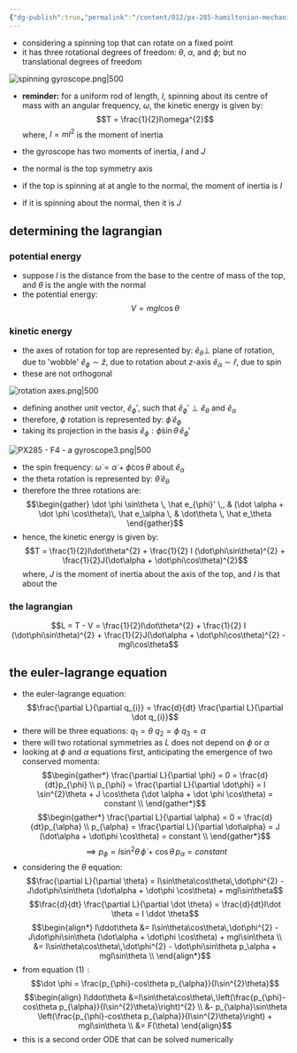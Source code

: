 ```yaml
---
{"dg-publish":true,"permalink":"/content/012/px-285-hamiltonian-mechanics-and-fluid-dynamics/term-1-hamiltonian-mechanics/f-hamilton-s-equations/px-285-f4-gyroscope/","noteIcon":"1","created":"2024-11-25T10:50:32.000+00:00","updated":"2025-01-03T19:38:31.870+00:00"}
---
```


- considering a spinning top that can rotate on a fixed point
- it has three rotational degrees of freedom: $\theta$, $\alpha$, and $\phi$; but no translational degrees of freedom 

![spinning gyroscope.png|500](/img/user/pics/spinning%20gyroscope.png)

- **reminder:** for a uniform rod of length, $l$, spinning about its centre of mass with an angular frequency, $\omega$, the kinetic energy is given by: 
$$T = \frac{1}{2}I\omega^{2}$$
	where, $I=ml^{2}$ is the moment of inertia

- the gyroscope has two moments of inertia, $I$ and $J$
- the normal is the top symmetry axis
- if the top is spinning at at angle to the normal, the moment of inertia is $I$
- if it is spinning about the normal, then it is $J$
## determining the lagrangian
### potential energy
- suppose $l$ is the distance from the base to the centre of mass of the top, and $\theta$ is the angle with the normal
- the potential energy: $$V = mgl\cos\theta$$
### kinetic energy
- the axes of rotation for top are represented by:
	$\hat e_{\theta} \perp$ plane of rotation, due to 'wobble'
	$\hat e_{\phi} \sim \hat z$, due to rotation about $z$-axis
	$\hat e_{\alpha} \sim \hat r$, due to spin
- these are not orthogonal

![rotation axes.png|500](/img/user/pics/rotation%20axes.png)

- defining another unit vector, $\hat e_{\phi}'$, such that $\hat e_{\phi}' \perp \hat e_{\theta}$ and ${} \hat e_\alpha {}$
- therefore, $\phi$ rotation is represented by: $\dot\phi \, \hat e_{\phi}$
- taking its projection in the basis $\hat e_{\phi} : \dot\phi \sin\theta \, \hat e_{\phi}'$  

![PX285 - F4 - a gyroscope3.png|500](/img/user/pics/PX285%20-%20F4%20-%20a%20gyroscope3.png)

- the spin frequency: $\dot\omega = \dot\alpha + \dot\phi\cos\theta$ about $\hat e_{\alpha}$
- the theta rotation is represented by: $\dot \theta  \,\hat e_{\theta}$
- therefore the three rotations are:
$$\begin{gather}
	\dot \phi \sin\theta \, \hat e_{\phi}' \,, & (\dot \alpha + \dot \phi \cos\theta)\, \hat e_\alpha \, & \dot\theta \, \hat e_\theta
\end{gather}$$
- hence, the kinetic energy is given by: 
$$T = \frac{1}{2}I\dot\theta^{2} + \frac{1}{2} I (\dot\phi\sin\theta)^{2} + \frac{1}{2}J(\dot\alpha + \dot\phi\cos\theta)^{2}$$
	where, $J$ is the moment of inertia about the axis of the top, and $I$ is that about the 
### the lagrangian
$$L = T - V  = \frac{1}{2}I\dot\theta^{2} + \frac{1}{2} I (\dot\phi\sin\theta)^{2} + \frac{1}{2}J(\dot\alpha + \dot\phi\cos\theta)^{2} - mgl\cos\theta$$
## the euler-lagrange equation
- the euler-lagrange equation: 
$$\frac{\partial L}{\partial q_{i}} = \frac{d}{dt} \frac{\partial L}{\partial \dot q_{i}}$$
- there will be three equations:
	$q_{1}= \theta$
	$q_{2}= \phi$
	$q_{3} = \alpha$
- there will two rotational symmetries as $L$ does not depend on ${} \phi$ or $\alpha$
- looking at $\phi$ and $\alpha$ equations first, anticipating the emergence of two conserved momenta: 
$$\begin{gather*}
	\frac{\partial L}{\partial \phi} = 0 = \frac{d}{dt}p_{\phi} \\
	p_{\phi} = \frac{\partial L}{\partial \dot\phi} = I \sin^{2}\theta + J \cos\theta (\dot \alpha + \dot \phi \cos\theta) = constant \\
\end{gather*}$$
$$\begin{gather*}
	\frac{\partial L}{\partial \alpha} = 0 = \frac{d}{dt}p_{\alpha} \\
	p_{\alpha} = \frac{\partial L}{\partial \dot\alpha} = J (\dot\alpha + \dot\phi \cos\theta) = constant \\
\end{gather*}$$
$$\implies p_{\phi}= I\sin^{2}\theta \,\dot\phi + \cos\theta\,p_{\alpha}= constant \tag{1}$$
- considering the $\theta$ equation:
$$\frac{\partial L}{\partial \theta} = I\sin\theta\cos\theta\,\dot\phi^{2} - J\dot\phi\sin\theta (\dot\alpha + \dot\phi \cos\theta) + mgl\sin\theta$$
$$\frac{d}{dt} \frac{\partial L}{\partial \dot \theta} = \frac{d}{dt}I\dot \theta = I \ddot \theta$$
$$\begin{align*}
	I\ddot\theta &= I\sin\theta\cos\theta\,\dot\phi^{2} - J\dot\phi\sin\theta (\dot\alpha + \dot\phi \cos\theta) + mgl\sin\theta \\
	&= I\sin\theta\cos\theta\,\dot\phi^{2} - \dot\phi\sin\theta p_\alpha + mgl\sin\theta \\
\end{align*}$$
- from equation ${} (1): {}$
$$\dot \phi = \frac{p_{\phi}-cos\theta p_{\alpha}}{I\sin^{2}\theta}$$
$$\begin{align}	I\ddot\theta &=I\sin\theta\cos\theta\,\left(\frac{p_{\phi}-cos\theta p_{\alpha}}{I\sin^{2}\theta}\right)^{2}  \\ 
&-  p_{\alpha}\sin\theta \left(\frac{p_{\phi}-cos\theta p_{\alpha}}{I\sin^{2}\theta}\right) + mgl\sin\theta \\
&= F(\theta) 
\end{align}$$
- this is a second order ODE that can be solved numerically
